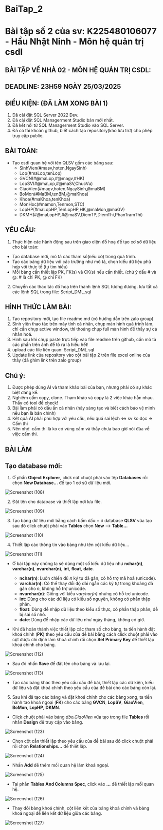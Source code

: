 # BaiTap_2
# Bài tập số 2 của sv: K225480106077 - Hầu Nhật Ninh - Môn hệ quản trị csdl
## BÀI TẬP VỀ NHÀ 02 - MÔN HỆ QUẢN TRỊ CSDL:

## DEADLINE: 23H59 NGÀY 25/03/2025

## ĐIỀU KIỆN: (ĐÃ LÀM XONG BÀI 1)
1. Đã cài đặt SQL Server 2022 Dev.
2. Đã cài đặt SQL Managerment Studio bản mới nhất.
3. Đã kết nối từ SQL Managerment Studio vào SQL Server.
4. Đã có tài khoản github, biết cách tạo repository(kho lưu trữ) cho phép truy cập public.

## BÀI TOÁN:
- Tạo csdl quan hệ với tên QLSV gồm các bảng sau:
  + SinhVien(#masv,hoten,NgaySinh)
  + Lop(#maLop,tenLop)
  + GVCN(#@maLop,#@magv,#HK)
  + LopSV(#@maLop,#@maSV,ChucVu)
  + GiaoVien(#magv,hoten,NgaySinh,@maBM)
  + BoMon(#MaBM,tenBM,@maKhoa)
  + Khoa(#maKhoa,tenKhoa)
  + MonHoc(#mamon,Tenmon,STC)
  + LopHP(#maLopHP,TenLopHP,HK,@maMon,@maGV)
  + DKMH(#@maLopHP,#@maSV,DiemTP,DiemThi,PhanTramThi)

## YÊU CẦU:
1. Thực hiện các hành động sau trên giao diện đồ hoạ để tạo cơ sở dữ liệu cho bài toán:
  + Tạo database mới, mô tả các tham số(nếu có) trong quá trình.
  + Tạo các bảng dữ liệu với các trường như mô tả, chọn kiểu dữ liệu phù hợp với thực tế (tự tìm hiểu)
  + Mỗi bảng cần thiết lập PK, FK(s) và CK(s) nếu cần thiết. (chú ý dấu # và @: # là chỉ PK, @ chỉ FK)
2. Chuyển các thao tác đồ hoạ trên thành lệnh SQL tương đương. lưu tất cả các lệnh SQL trong file: Script_DML.sql


## HÌNH THỨC LÀM BÀI:
1. Tạo repository mới, tạo file readme.md (có hướng dẫn trên zalo group)
2. Sinh viên thao tác trên máy tính cá nhân, chụp màn hình quá trình làm, chỉ cần chụp active window, thi thoảng chụp full màn hình để thấy sự cá nhân hoá.
3. Hình sau khi chụp paste trực tiếp vào file readme trên github, cần mô tả các phần trên ảnh để tỏ ra là hiểu hết!
4. upload các file liên quan: Script_DML.sql
5. Update link của repository vào cột bài tập 2 trên file excel online của thầy (đã ghim link trên zalo group)

## Chú ý:
1. Được phép dùng AI và tham khảo bài của bạn, nhưng phải có sự khác biệt đáng kể.
2. Nghiêm cấm copy, clone. Tham khảo và copy là 2 việc khác hẳn nhau. Thầy có tool để check!
3. Bài làm phải có dấu ấn cá nhân (hãy sáng tạo và biết cách bảo vệ mình nếu bạn là bản chính)
4. Kết quả AI phải phù hợp với yêu cầu, nếu quá sai lệch <=> sv ko đọc => Cấm thi
5. Nên nhớ: cấm thi là ko có vùng cấm và thầy chưa bao giờ nói đùa về việc cấm thi.

##                                    BÀI LÀM
## Tạo database mới:
 1. Ở phần __Object Explorer__, click nút chuột phải vào tệp __Databases__ rồi chọn __New Database...__ để tạo 1 cơ sử dữ liệu mới.

  ![Screenshot (108)](https://github.com/user-attachments/assets/7159230d-55b1-44fd-b437-025fc26f49a6)


 2. Đăt tên cho database và thiết lập nơi lưu file.

  ![Screenshot (109)](https://github.com/user-attachments/assets/176d5258-33ce-447c-9e11-3b85e20c28a1)
 
 3. Tạo bảng dữ liệu mới bằng cách bấm dấu __+__ ở database __QLSV__ vừa tạo sau đó click chuột phải vào __Tables__ chọn __New__ --> __Table...__

  ![Screenshot (110)](https://github.com/user-attachments/assets/542deeb9-5ca9-417a-9722-b084c1b240e0)

 4. Thiết lập các thông tin vào bảng như tên cột kiểu dữ liệu...
    
  ![Screenshot (111)](https://github.com/user-attachments/assets/f3e528e7-183c-48ac-8cfb-1de84b7662de)

   - Ở bài tập này chúng ta sẽ dùng một số kiểu dữ liệu như __nchar(n)__, __varchar(n)__, __nvarchar(n)__, __int__, __float__, __date__.
     - __nchar(n)__: Luôn chiến đủ *n* ký tự đã gán, có hỗ trợ mã hoá (unicode).
     - __varchar(n)__: Có thể thay đổi độ dài ngắn các ký tự trong khoảng đã gán cho *n*, không hỗ trợ unicode.
     - __nvarchar(n)__: Giống với kiểu *varchar(n)* nhưng có hỗ trợ unicode.
     - __int__: Dùng cho các dữ liệu có kiểu số nguyên, không có phần thập phân.
     - __float__: Dùng để nhập dữ liệu theo kiểu số thực, có phần thập phân, dễ bị sai số nhỏ.
     - __date__: Dùng để nhập các dữ liệu như ngày tháng, không có giờ.

   - Khi đã hoàn thành việc thiết lập các tham số cho bảng, ta tiến hành đặt khoá chính (__PK__) theo yêu cầu của đề bài bằng cách click chuột phải vào cột được chỉ định làm khoá chính rồi chọn __Set Primary Key__ để thiết lập khoá chính cho bảng.

  ![Screenshot (112)](https://github.com/user-attachments/assets/a7f17096-5c4a-4a6b-8d91-0be9c97d3960)

   - Sau đó nhấn __Save__ để đặt tên cho bảng và lưu lại.
     
  ![Screenshot (113)](https://github.com/user-attachments/assets/de0112d4-16c9-4b00-bcf3-0e9517a9d7a5)

   - Tạo các bảng khác theo yêu cầu cầu đề bài, thiết lập các dữ kiện, kiểu dữ liệu và đặt khoá chính theo yêu cầu của đề bài cho các bảng còn lại.

 5. Sau khi đã tạo các bảng và đặt khoá chính cho các bảng xong, ta tiến hành tạo khoá ngoại (__FK__) cho các bảng __GVCN__, __LopSV__, __GiaoVien__, __BoMon__, __LopHP__, __DKMN__. 

   - Click chuột phải vào bảng *dbo.GiaoVien* vừa tạo trong file __Tables__ rồi nhấn __Design__ để truy cập vào bảng.

  ![Screenshot (123)](https://github.com/user-attachments/assets/ebf95787-6e91-4dbe-970b-b6b61135c06b)

   - Chọn cột cần thiết lập theo yêu cầu của đề bài sau đó click chuột phải rồi chọn __Relationships...__ để thiết lập.

  ![Screenshot (124)](https://github.com/user-attachments/assets/f46b6372-4ef0-40b1-b24f-da2f6ad0660c)

   - Nhấn __Add__ để thêm mối quan hệ làm khoá ngoại.

  ![Screenshot (125)](https://github.com/user-attachments/assets/0f7237d9-14da-4e9a-8ace-aad8101b67b2)
   
   - Tại phần __Tables And Columns Spec__, click vào __...__ để thiết lập mối quan hệ.

  ![Screenshot (126)](https://github.com/user-attachments/assets/f28ac7e7-7d23-4411-bad8-24b2f5440686)
     
   - Thay đổi bảng khoá chính, cột liên kết của bảng khoá chính và bảng khoá ngoại để liên kết dữ liệu giữa các bảng.
       
  ![Screenshot (127)](https://github.com/user-attachments/assets/015d5df9-7588-4779-adde-ab853fe11253)

  




    
